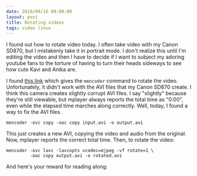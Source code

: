 ```yaml
---
date: 2010/09/16 09:09:00
layout: post
title: Rotating videos
tags: video linux
---
```


I found out how to rotate video today. I often take video with my
Canon SD870, but I mistakenly take it in portrait mode. I don't
realize this until I'm editing the video and then I have to decide if
I want to subject my adoring youtube fans to the torture of having to
turn their heads sideways to see how cute Kavi and Anika are. 

I found [this
link](http://www.hanselman.com/blog/HowToRotateAnAVIOrMPEGFileTakenInPortrait.aspx)
which gives the `mencoder` command to rotate the video. Unfortunately,
it didn't work with the AVI files that my Canon SD870 create. I think
this camera creates slightly corrupt AVI files. I say "slightly"
because they're still viewable, but mplayer always reports the total
time as "0:00", even while the elapsed time marches along
correctly. Well, today, I found a way to fix the AVI files.

    mencoder -ovc copy -oac copy input.avi -o output.avi

This just creates a new AVI, copying the video and audio from the
original. Now, mplayer reports the correct total time. Then, to rotate
the video:

    mencoder -ovc lavc -lavcopts vcodec=mjpeg -vf rotate=1 \
             -oac copy output.avi -o rotated.avi

And here's your reward for reading along:

<object width="480" height="385"><param name="movie"
value="http://www.youtube.com/v/QIC21_XaAJ0?fs=1&amp;hl=en_US"></param><param
name="allowFullScreen" value="true"></param><param
name="allowscriptaccess" value="always"></param><embed
src="http://www.youtube.com/v/QIC21_XaAJ0?fs=1&amp;hl=en_US"
type="application/x-shockwave-flash" allowscriptaccess="always"
allowfullscreen="true" width="480" height="385"></embed></object>
